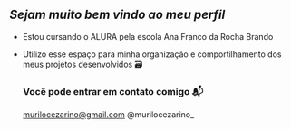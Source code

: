 ## _Sejam muito bem vindo ao meu perfil_ 

- Estou cursando o ALURA pela escola Ana Franco da Rocha Brando
- Utilizo esse espaço para minha organização e comportilhamento dos meus projetos desenvolvidos 🗃️

  ### Você pode entrar em contato comigo 📬
  murilocezarino@gmail.com
  @murilocezarino_

<!--
**MURILOchoolatelindt/MURILOchoolatelindt** is a ✨ _special_ ✨ repository because its `README.md` (this file) appears on your GitHub profile.

Here are some ideas to get you started:

- 🔭 I’m currently working on ...
- 🌱 I’m currently learning ...
- 👯 I’m looking to collaborate on ...
- 🤔 I’m looking for help with ...
- 💬 Ask me about ...
- 📫 How to reach me: ...
- 😄 Pronouns: ...
- ⚡ Fun fact: ...
-->
